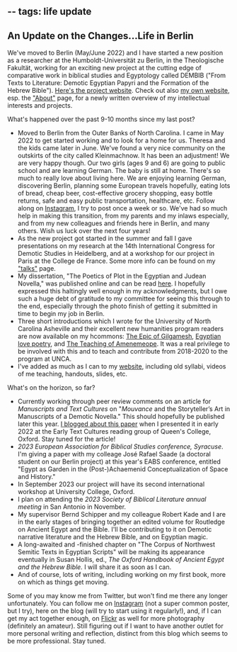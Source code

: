 --
tags: life update
--

## An Update on the Changes...Life in Berlin

We've moved to Berlin (May/June 2022) and I have started a new position as a researcher at the Humboldt-Universität zu Berlin, in the Theologische Fakultät, working for an exciting new project at the cutting edge of comparative work in biblical studies and Egyptology called DEMBIB ("From Texts to Literature: Demotic Egyptian Papyri and the Formation of the Hebrew Bible"). [Here's the project website](https://www.theologie.hu-berlin.de/en/dembib/dembib). Check out also [my own website](https://jjcrossjj.github.io/), esp. the ["About"](https://jjcrossjj.github.io/about.html) page, for a newly written overview of my intellectual interests and projects.

What's happened over the past 9-10 months since my last post?

* Moved to Berlin from the Outer Banks of North Carolina. I came in May 2022 to get started working and to look for a home for us. Theresa and the kids came later in June. We've found a very nice community on the outskirts of the city called Kleinmachnow. It has been an adjustment! We are very happy though. Our two girls (ages 9 and 6) are going to public school and are learning German. The baby is still at home. There's so much to really love about living here. We are enjoying learning German, discovering Berlin, planning some European travels hopefully, eating lots of bread, cheap beer, cost-effective grocery shopping, easy bottle returns, safe and easy public transportation, healthcare, etc. Follow along on [Instagram](https://www.instagram.com/jjjjjjjjcross/), I try to post once a week or so. We've had so much help in making this transition, from my parents and my inlaws especially, and from my new colleagues and friends here in Berlin, and many others. Wish us luck over the next four years!
* As the new project got started in the summer and fall I gave presentations on my research at the 14th International Congress for Demotic Studies in Heidelberg, and at a workshop for our project in Paris at the College de France. Some more info can be found on my ["talks"](https://jjcrossjj.github.io/talks.html) page. 
* My dissertation, "The Poetics of Plot in the Egyptian and Judean Novella," was published online and can be read [here](https://knowledge.uchicago.edu/record/3672). I hopefully expressed this haltingly well enough in my acknowledgments, but I owe such a huge debt of gratitude to my committee for seeing this through to the end, especially through the photo finish of getting it submitted in time to begin my job in Berlin.
* Three short introductions which I wrote for the University of North Carolina Asheville and their excellent new humanities program readers are now available on my hcommons: [The Epic of Gilgamesh](https://hcommons.org/deposits/item/hc:48065/), [Egyptian love poetry](https://hcommons.org/deposits/item/hc:48063/), and [The Teaching of Amenemeope](https://hcommons.org/deposits/item/hc:48061/). It was a real privilege to be involved with this and to teach and contribute from 2018-2020 to the program at UNCA. 
* I've added as much as I can to my [website](https://jjcrossjj.github.io), including old syllabi, videos of me teaching, handouts, slides, etc.

What's on the horizon, so far?

* Currently working through peer review comments on an article for *Manuscripts and Text Cultures* on "*Mouvance* and the Storyteller’s Art in Manuscripts of a Demotic Novella." This should hopefully be published later this year. [I blogged about this paper](https://jjcrossjj.github.io/blog/2021/02/18/mouvance.html) when I presented it in early 2022 at the Early Text Cultures reading group of Queen's College, Oxford. Stay tuned for the article!
* *2023 European Association for Biblical Studies conference, Syracuse*. I'm giving a paper with my colleage José Rafael Saade (a doctoral student on our Berlin project) at this year's EABS conference, entitled "Egypt as Garden in the (Post-)Achaemenid Conceptualization of Space and History."
* In September 2023 our project will have its second international workshop at University College, Oxford. 
* I plan on attending the *2023 Society of Biblical Literature annual meeting* in San Antonio in November.
* My supervisor Bernd Schipper and my colleague Robert Kade and I are in the early stages of bringing together an edited volume for Routledge on Ancient Egypt and the Bible. I'll be contributing to it on Demotic narrative literature and the Hebrew Bible, and on Egyptian magic.
* A long-awaited and -finished chapter on "The Corpus of Northwest Semitic Texts in Egyptian Scripts" will be making its appearance eventually in Susan Hollis, ed., *The Oxford Handbook of Ancient Egypt and the Hebrew Bible.* I will share it as soon as I can.
* And of course, lots of writing, including working on my first book, more on which as things get moving.

Some of you may know me from Twitter, but won't find me there any longer unfortunately. You can follow me on [Instagram](https://www.instagram.com/jjjjjjjjcross/) (not a super common poster, but I try), here on the blog (will try to start using it regularly!), and, if I can get my act together enough, on [Flickr](https://www.flickr.com/photos/crossjj/) as well for more photography (definitely an amateur). Still figuring out if I want to have another outlet for more personal writing and reflection, distinct from this blog which seems to be more professional. Stay tuned.
